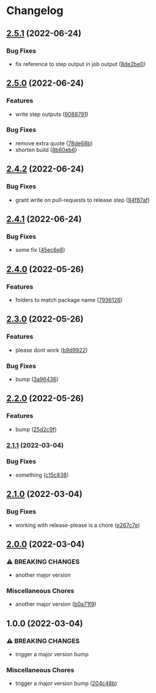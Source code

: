 # Changelog

## [2.5.1](https://github.com/tshowers-bt/scratch/compare/v2.5.0...v2.5.1) (2022-06-24)


### Bug Fixes

* fix reference to step output in job output ([8de2be0](https://github.com/tshowers-bt/scratch/commit/8de2be061d3833fee795383d92156482d7307256))

## [2.5.0](https://github.com/tshowers-bt/scratch/compare/v2.4.2...v2.5.0) (2022-06-24)


### Features

* write step outputs ([9088791](https://github.com/tshowers-bt/scratch/commit/908879131b8252afbb258c79b3255dbbda064e6b))


### Bug Fixes

* remove extra quote ([78de68b](https://github.com/tshowers-bt/scratch/commit/78de68b58b89e17d46c0a4c84d7140ab39639e27))
* shorten build ([8b60eb6](https://github.com/tshowers-bt/scratch/commit/8b60eb66a1ad90b6b9eafd38dccb43b54c2a0982))

## [2.4.2](https://github.com/tshowers-bt/scratch/compare/v2.4.1...v2.4.2) (2022-06-24)


### Bug Fixes

* grant write on pull-requests to release step ([94f87af](https://github.com/tshowers-bt/scratch/commit/94f87afbfa4315e7ff2a9b09c2d56329b30b2672))

## [2.4.1](https://github.com/tshowers-bt/scratch/compare/v2.4.0...v2.4.1) (2022-06-24)


### Bug Fixes

* some fix ([45ec6e8](https://github.com/tshowers-bt/scratch/commit/45ec6e8fc7df4c19e051e9fea114eca6fd4edcd7))

## [2.4.0](https://github.com/tshowers-bt/scratch/compare/v2.3.0...v2.4.0) (2022-05-26)


### Features

* folders to match package name ([7936126](https://github.com/tshowers-bt/scratch/commit/793612665a41a9fb3330f8e71f8bcae94d30617e))

## [2.3.0](https://github.com/tshowers-bt/scratch/compare/v2.2.0...v2.3.0) (2022-05-26)


### Features

* please dont work ([b9d9922](https://github.com/tshowers-bt/scratch/commit/b9d992235a3eda26e6fe704087f98a821eb40d84))


### Bug Fixes

* bump ([3a96436](https://github.com/tshowers-bt/scratch/commit/3a9643647d206c7a97e1768bf2eed9e516fc6f37))

## [2.2.0](https://github.com/tshowers-bt/scratch/compare/v2.1.1...v2.2.0) (2022-05-26)


### Features

* bump ([25d2c9f](https://github.com/tshowers-bt/scratch/commit/25d2c9f9d3e0d64efb095b00d745134808bf1cd9))

### [2.1.1](https://github.com/tshowers-bt/scratch/compare/v2.1.0...v2.1.1) (2022-03-04)


### Bug Fixes

* something ([c15c838](https://github.com/tshowers-bt/scratch/commit/c15c838ced3fcdb468a326eb29ea8fc967a242be))

## [2.1.0](https://github.com/tshowers-bt/scratch/compare/v2.0.0...v2.1.0) (2022-03-04)


### Bug Fixes

* working with release-please is a chore ([e267c7e](https://github.com/tshowers-bt/scratch/commit/e267c7e50a2a83cc69b4bee09918a5bc57e674d5))

## [2.0.0](https://github.com/tshowers-bt/scratch/compare/v1.0.0...v2.0.0) (2022-03-04)


### ⚠ BREAKING CHANGES

* another major version

### Miscellaneous Chores

* another major version ([b0a71f9](https://github.com/tshowers-bt/scratch/commit/b0a71f92e7b1bb5107e6bad21e4746e0264f1e98))

## 1.0.0 (2022-03-04)


### ⚠ BREAKING CHANGES

* trigger a major version bump

### Miscellaneous Chores

* trigger a major version bump ([204c48b](https://github.com/tshowers-bt/scratch/commit/204c48bac48926b4fb269a55dd4941b0da10acc4))
